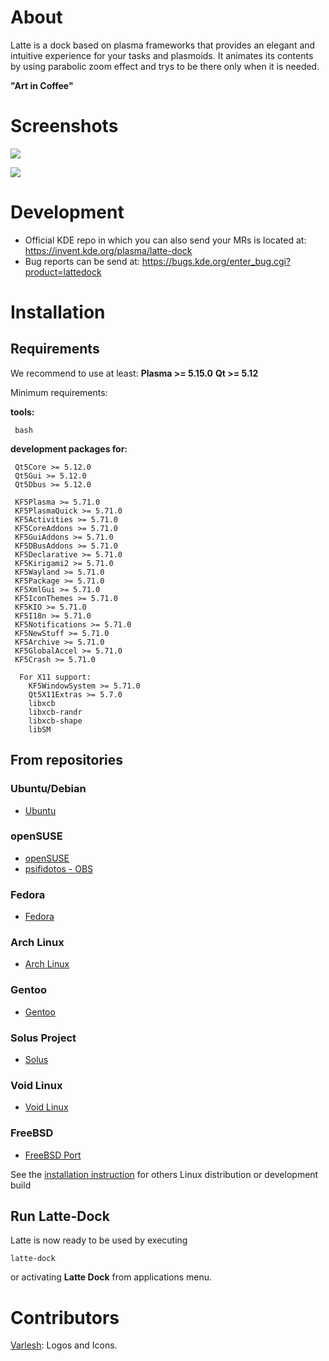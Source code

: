 About
=====
Latte is a dock based on plasma frameworks that provides an elegant and intuitive experience for your tasks and plasmoids. It animates its contents by using parabolic zoom effect and trys to be there only when it is needed.

**"Art in Coffee"**

Screenshots
===========

![](https://cdn.kde.org/screenshots/latte-dock/latte-dock_regular.png)

![](https://cdn.kde.org/screenshots/latte-dock/latte-dock_settings.png)

Development
============

- Official KDE repo in which you can also send your MRs is located at: https://invent.kde.org/plasma/latte-dock
- Bug reports can be send at: https://bugs.kde.org/enter_bug.cgi?product=lattedock


Installation
============

## Requirements

We recommend to use at least:
 **Plasma >= 5.15.0**
 **Qt >= 5.12**


Minimum requirements:
 
**tools:**
```
 bash
```

**development packages for:**
```
 Qt5Core >= 5.12.0
 Qt5Gui >= 5.12.0
 Qt5Dbus >= 5.12.0

 KF5Plasma >= 5.71.0
 KF5PlasmaQuick >= 5.71.0
 KF5Activities >= 5.71.0
 KF5CoreAddons >= 5.71.0
 KF5GuiAddons >= 5.71.0
 KF5DBusAddons >= 5.71.0
 KF5Declarative >= 5.71.0
 KF5Kirigami2 >= 5.71.0
 KF5Wayland >= 5.71.0
 KF5Package >= 5.71.0
 KF5XmlGui >= 5.71.0
 KF5IconThemes >= 5.71.0
 KF5KIO >= 5.71.0
 KF5I18n >= 5.71.0
 KF5Notifications >= 5.71.0
 KF5NewStuff >= 5.71.0
 KF5Archive >= 5.71.0
 KF5GlobalAccel >= 5.71.0
 KF5Crash >= 5.71.0

  For X11 support:
    KF5WindowSystem >= 5.71.0
    Qt5X11Extras >= 5.7.0
    libxcb
    libxcb-randr
    libxcb-shape
    libSM
```

## From repositories

### Ubuntu/Debian

- [Ubuntu](https://packages.ubuntu.com/bionic/latte-dock)

### openSUSE

- [openSUSE](https://software.opensuse.org/package/latte-dock?search_term=latte+dock)
- [psifidotos - OBS](https://software.opensuse.org//download.html?project=home%3Apsifidotos&package=latte-dock)

### Fedora

- [Fedora](https://koji.fedoraproject.org/koji/packageinfo?packageID=24229)

### Arch Linux

- [Arch Linux](https://www.archlinux.org/packages/?sort=&q=latte-dock)

### Gentoo

- [Gentoo](https://packages.gentoo.org/packages/kde-misc/latte-dock)

### Solus Project

- [Solus](https://packages.solus-project.com/shannon/l/latte-dock/)

### Void Linux

- [Void Linux](https://github.com/void-linux/void-packages/tree/master/srcpkgs/latte-dock)

### FreeBSD
- [FreeBSD Port](https://www.freshports.org/deskutils/latte-dock/)

See the [installation instruction](./INSTALLATION.md) for others Linux distribution or development build

## Run Latte-Dock

Latte is now ready to be used by executing 
```
latte-dock
```

or activating **Latte Dock** from applications menu.


Contributors
============
[Varlesh](https://github.com/varlesh): Logos and Icons.
